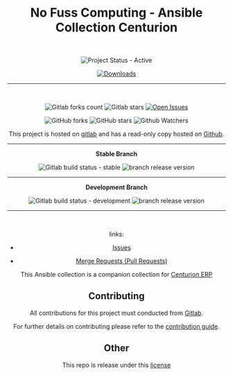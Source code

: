 <span style="text-align: center;">

# No Fuss Computing - Ansible Collection Centurion

<br>

![Project Status - Active](https://img.shields.io/badge/Project%20Status-Active-green?logo=gitlab&style=plastic) 


[![Downloads](https://img.shields.io/badge/dynamic/json?url=https%3A%2F%2Fgalaxy.ansible.com%2Fapi%2Fv3%2Fplugin%2Fansible%2Fcontent%2Fpublished%2Fcollections%2Findex%2Fnofusscomputing%2Fcenturion%2F&query=%24.download_count&style=plastic&logo=ansible&logoColor=white&label=Galaxy%20Downloads&labelColor=black&color=cyan)](https://galaxy.ansible.com/ui/repo/published/nofusscomputing/centurion/)


----

<br>

![Gitlab forks count](https://img.shields.io/badge/dynamic/json?label=Forks&query=%24.forks_count&url=https%3A%2F%2Fgitlab.com%2Fapi%2Fv4%2Fprojects%2F59504579%2F&color=ff782e&logo=gitlab&style=plastic) ![Gitlab stars](https://img.shields.io/badge/dynamic/json?label=Stars&query=%24.star_count&url=https%3A%2F%2Fgitlab.com%2Fapi%2Fv4%2Fprojects%2F59504579%2F&color=ff782e&logo=gitlab&style=plastic) [![Open Issues](https://img.shields.io/badge/dynamic/json?color=ff782e&logo=gitlab&style=plastic&label=Open%20Issues&query=%24.statistics.counts.opened&url=https%3A%2F%2Fgitlab.com%2Fapi%2Fv4%2Fprojects%2F59504579%2Fissues_statistics)](https://gitlab.com/nofusscomputing/projects/ansible/collections/kubernetes/-/issues)



![GitHub forks](https://img.shields.io/github/forks/NofussComputing/ansible_collection_centurion?logo=github&style=plastic&color=000000&labell=Forks) ![GitHub stars](https://img.shields.io/github/stars/NofussComputing/ansible_collection_centurion?color=000000&logo=github&style=plastic) ![Github Watchers](https://img.shields.io/github/watchers/NofussComputing/ansible_collection_centurion?color=000000&label=Watchers&logo=github&style=plastic)
<br>

This project is hosted on [gitlab](https://gitlab.com/nofusscomputing/projects/ansible/collections/kubernetes) and has a read-only copy hosted on [Github](https://github.com/NofussComputing/ansible_collection_centurion).

----

**Stable Branch**

![Gitlab build status - stable](https://img.shields.io/badge/dynamic/json?color=ff782e&label=Build&query=0.status&url=https%3A%2F%2Fgitlab.com%2Fapi%2Fv4%2Fprojects%2F59504579%2Fpipelines%3Fref%3Dmaster&logo=gitlab&style=plastic) ![branch release version](https://img.shields.io/badge/dynamic/yaml?color=ff782e&logo=gitlab&style=plastic&label=Release&query=%24.commitizen.version&url=https%3A//gitlab.com/nofusscomputing/projects/ansible/collections/centurion%2F-%2Fraw%2Fmaster%2F.cz.yaml) 



----

**Development Branch** 

![Gitlab build status - development](https://img.shields.io/badge/dynamic/json?color=ff782e&label=Build&query=0.status&url=https%3A%2F%2Fgitlab.com%2Fapi%2Fv4%2Fprojects%2F59504579%2Fpipelines%3Fref%3Ddevelopment&logo=gitlab&style=plastic) ![branch release version](https://img.shields.io/badge/dynamic/yaml?color=ff782e&logo=gitlab&style=plastic&label=Release&query=%24.commitizen.version&url=https%3A//gitlab.com/nofusscomputing/projects/ansible/collections/centurion%2F-%2Fraw%2Fdevelopment%2F.cz.yaml)

----
<br>

</div>

links:

- [Issues](https://gitlab.com/nofusscomputing/projects/ansible/collections/centurion_erp_collection/-/issues)

- [Merge Requests (Pull Requests)](https://gitlab.com/nofusscomputing/projects/ansible/collections/centurion_erp_collection/-/merge_requests)

This Ansible collection is a companion collection for [Centurion ERP](https://nofusscomputing.com/projects/centurion_erp/)


## Contributing
All contributions for this project must conducted from [Gitlab](https://gitlab.com/nofusscomputing/projects/ansible/collections/centurion_erp_collection).

For further details on contributing please refer to the [contribution guide](CONTRIBUTING.md).


## Other

This repo is release under this [license](LICENSE)
